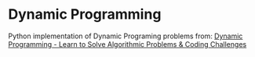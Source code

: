 # Dynamic Programming

Python implementation of Dynamic Programing problems from:
[Dynamic Programming - Learn to Solve Algorithmic Problems & Coding Challenges](https://www.youtube.com/watch?v=oBt53YbR9Kk&t=17368s)
